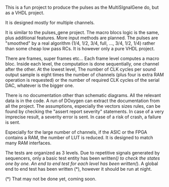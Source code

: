 This is a fun project to produce the pulses as the MultiSIgnalGene do, but as a VHDL project.

It is designed mostly for multiple channels.

It is similar to the pulses_gene project. The macro blocs logic is the same, plus additional features.
More input methods are planned. The pulses are "smoothed" by a real algorithm (1/4, 1/2, 3/4, full, ..., 3/4, 1/2, 1/4) rather than some cheap low pass RCs.
It is however only a pure VHDL project.

There are frames, super frames etc... Each frame level computes a macro bloc.
Inside each level, the computation is done sequentially, one channel after the other. 
At the lowest level, The number of CLK cycles per sound output sample is eight times the number of channels (plus four is extra RAM operation is requested) or the number of required CLK cycles of the serial DAC, whatever is the bigger one.

There is no documentation other than schematic diagrams. All the relevant data is in the code. A run of DOxygen can extract the documentation from all the project.
The assumptions, especially the vectors sizes rules, can be found by checking the "assert report severity" statements. In case of a very imprecise result, a severity error is sent. In case of a risk of crash, a failure is sent.

Especially for the large number of channels, if the ASIC or the FPGA contains a RAM, the number of LUT is reduced. It is designed to match many RAM interfaces.

The tests are organized as 3 levels.
Due to repetitive signals generated by sequencers, only a basic test entity has been written(*) to check the states one by one.
An end to end test for each level has been written(*).
A global end to end test has been written (*), however it should be run at night.

(*) That may not be done yet, coming soon.

